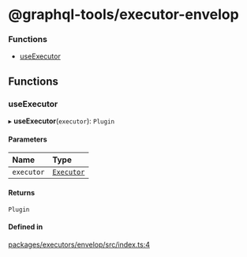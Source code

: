 # @graphql-tools/executor-envelop

### Functions

- [useExecutor](executors_envelop_src#useexecutor)

## Functions

### useExecutor

▸ **useExecutor**(`executor`): `Plugin`

#### Parameters

| Name       | Type                             |
| :--------- | :------------------------------- |
| `executor` | [`Executor`](utils_src#executor) |

#### Returns

`Plugin`

#### Defined in

[packages/executors/envelop/src/index.ts:4](https://github.com/ardatan/graphql-tools/blob/master/packages/executors/envelop/src/index.ts#L4)
